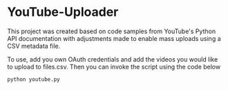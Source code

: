# YouTube-Uploader

This project was created based on code samples from YouTube's Python API documentation with adjustments made to enable mass uploads using a CSV metadata file.

To use, add you own OAuth credentials and add the videos you would like to upload to files.csv.  Then you can invoke the script using the code below

```bash
python youtube.py
```
